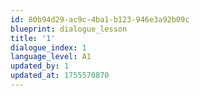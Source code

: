 ```yaml
---
id: 80b94d29-ac9c-4ba1-b123-946e3a92b09c
blueprint: dialogue_lesson
title: '1'
dialogue_index: 1
language_level: A1
updated_by: 1
updated_at: 1755570870
---
```

